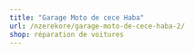 ```yaml
---
title: "Garage Moto de cece Haba"
url: /nzerekore/garage-moto-de-cece-haba-2/
shop: réparation de voitures
---
```

